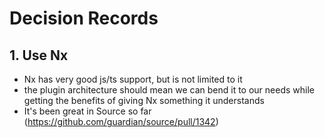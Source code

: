 # Decision Records

## 1. Use Nx

- Nx has very good js/ts support, but is not limited to it
- the plugin architecture should mean we can bend it to our needs while getting the benefits of giving Nx something it understands
- It's been great in Source so far (https://github.com/guardian/source/pull/1342)
